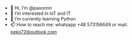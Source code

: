 - 👋 Hi, I’m @paxonnn
- 👀 I’m interested in IoT and IT
- 🌱 I’m currently learning Python
- 📫 How to reach me: whatsapp +48 573156649 or mail: peko72@outlook.com

<!---
paxonnn/paxonnn is a ✨ special ✨ repository because its `README.md` (this file) appears on your GitHub profile.
You can click the Preview link to take a look at your changes.
--->
